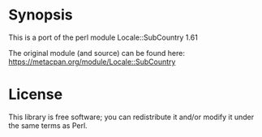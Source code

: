 ﻿Synopsis
====
This is a port of the perl module Locale::SubCountry 1.61

The original module (and source) can be found here:
https://metacpan.org/module/Locale::SubCountry

License
====
This library is free software; you can redistribute it and/or modify it under the same terms as Perl.  